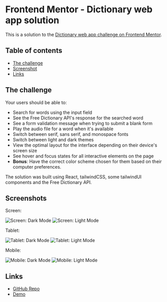 # Frontend Mentor - Dictionary web app solution

This is a solution to the [Dictionary web app challenge on Frontend Mentor](https://www.frontendmentor.io/challenges/dictionary-web-app-h5wwnyuKFL).

## Table of contents

- [The challenge](#the-challenge)
- [Screenshot](#screenshot)
- [Links](#links)

## The challenge

Your users should be able to:

- Search for words using the input field
- See the Free Dictionary API's response for the searched word
- See a form validation message when trying to submit a blank form
- Play the audio file for a word when it's available
- Switch between serif, sans serif, and monospace fonts
- Switch between light and dark themes
- View the optimal layout for the interface depending on their device's screen size
- See hover and focus states for all interactive elements on the page
- **Bonus**: Have the correct color scheme chosen for them based on their computer preferences.

The solution was built using React, tailwindCSS, some tailwindUI components and the Free Dictionary API.

## Screenshots

Screen:

![Screen: Dark Mode](./src/assets/desktop-dark.png)
![Screen: Light Mode](./src/assets/desktop-light.png)

Tablet:

![Tablet: Dark Mode](./src/assets/tablet-dark.png)
![Tablet: Light Mode](./src/assets/tablet-light.png)

Mobile:

![Mobile: Dark Mode](./src/assets/mobile-dark.png)
![Mobile: Light Mode](./src/assets/mobile-light.png)

## Links

- [GitHub Repo](https://github.com/ursasimenc/Solid-ToDo)
- [Demo](https://github.com/ursasimenc/react-dictionary)
